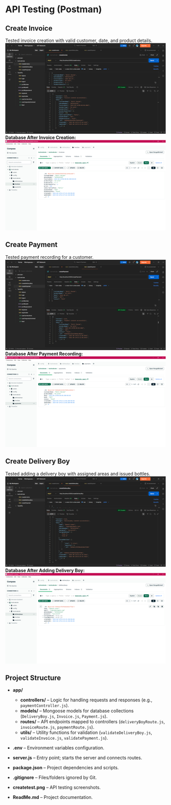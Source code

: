 # API Testing (Postman)

## Create Invoice

Tested invoice creation with valid customer, date, and product details.  
![Create Invoice](createInvoice_test.png)  
**Database After Invoice Creation:**  
![Invoices DB](invoices_Db.png)

## Create Payment

Tested payment recording for a customer.  
![Create Payment](createPayment_test.png)  
**Database After Payment Recording:**  
![Payments DB](payments_Db.png)

## Create Delivery Boy

Tested adding a delivery boy with assigned areas and issued bottles.  
![Create Delivery Boy](createDeliveryBoy_test.png)  
**Database After Adding Delivery Boy:**  
![Delivery Boy DB](deliveryBoy_Db.png)

## Project Structure

- **app/**

  - **controllers/** – Logic for handling requests and responses (e.g., `paymentController.js`).
  - **models/** – Mongoose models for database collections (`DeliveryBoy.js`, `Invoice.js`, `Payment.js`).
  - **routes/** – API endpoints mapped to controllers (`deliveryBoyRoute.js`, `invoiceRoute.js`, `paymentRoute.js`).
  - **utils/** – Utility functions for validation (`validateDeliveryBoy.js`, `validateInvoice.js`, `validatePayment.js`).

- **.env** – Environment variables configuration.
- **server.js** – Entry point; starts the server and connects routes.
- **package.json** – Project dependencies and scripts.
- **.gitignore** – Files/folders ignored by Git.
- **createtest.png** – API testing screenshots.
- **ReadMe.md** – Project documentation.
